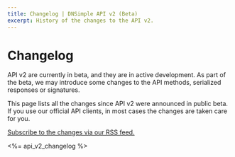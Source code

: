 ```yaml
---
title: Changelog | DNSimple API v2 (Beta)
excerpt: History of the changes to the API v2.
---
```


# Changelog

API v2 are currently in beta, and they are in active development. As part of the beta, we may introduce some changes to the API methods, serialized responses or signatures.

This page lists all the changes since API v2 were announced in public beta. If you use our official API clients, in most cases the changes are taken care for you.

[Subscribe to the changes via our RSS feed.](/v2/feed.xml)

<%= api_v2_changelog %>
